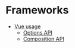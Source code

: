 # Frameworks

- [Vue usage](vue.md)
  - [Options API](options_api.md)
  - [Composition API](composition_api.md)

